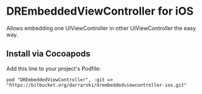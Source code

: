 DREmbeddedViewController for iOS
================================

Allows embedding one UIViewController in other UIViewController the easy way.

## Install via Cocoapods

Add this line to your project's Podfile:

	pod "DREmbeddedViewController", :git => "https://bitbucket.org/darrarski/drembeddedviewcontroller-ios.git"
